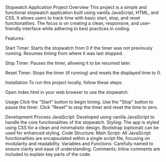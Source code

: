 Stopwatch Application
Project Overview
This project is a simple and functional stopwatch application built using vanilla JavaScript, HTML, and CSS. It allows users to track time with basic start, stop, and reset functionalities. The focus is on creating a clean, responsive, and user-friendly interface while adhering to best practices in coding.

Features:

Start Timer:
Starts the stopwatch from 0 if the timer was not previously running.
Resumes timing from where it was last stopped.

Stop Timer:
Pauses the timer, allowing it to be resumed later.

Reset Timer:
Stops the timer (if running) and resets the displayed time to 0.

Installation
To run this project locally, follow these steps:

Open index.html in your web browser to use the stopwatch.

Usage
Click the "Start" button to begin timing.
Use the "Stop" button to pause the timer.
Click "Reset" to stop the timer and reset the time to zero.

Development Process
JavaScript: Developed using vanilla JavaScript to handle the core functionalities of the stopwatch.
Styling: The app is styled using CSS for a clean and minimalistic design. Bootstrap (optional) can be used for enhanced styling.
Code Structure:
Main Script: All JavaScript functionalities are encapsulated within a single script file, focusing on modularity and readability.
Variables and Functions: Carefully named to ensure clarity and ease of understanding.
Comments: Inline comments are included to explain key parts of the code.


